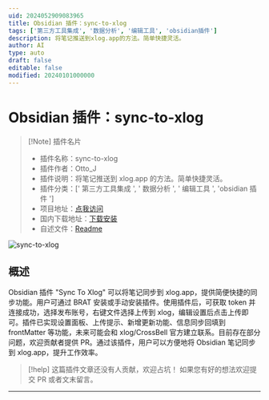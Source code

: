 ```yaml
---
uid: 2024052909083965
title: Obsidian 插件：sync-to-xlog
tags: ['第三方工具集成', '数据分析', '编辑工具', 'obsidian插件']
description: 将笔记推送到xlog.app的方法。简单快捷灵活。
author: AI
type: auto
draft: false
editable: false
modified: 20240101000000
---
```


# Obsidian 插件：sync-to-xlog

> [!Note] 插件名片
> - 插件名称：sync-to-xlog
> - 插件作者：Otto_J
> - 插件说明：将笔记推送到 xlog.app 的方法。简单快捷灵活。
> - 插件分类：[' 第三方工具集成 ', ' 数据分析 ', ' 编辑工具 ', 'obsidian 插件 ']
> - 项目地址：[点我访问](https://github.com/Otto-J/sync-to-xlog)
> - 国内下载地址：[下载安装](https://pkmer.cn/products/plugin/pluginMarket/?sync-to-xlog)
> - 自述文件：[Readme](https://ghproxy.net/https://raw.githubusercontent.com/Otto-J/sync-to-xlog/master/README.md)

![sync-to-xlog](https://cdn.pkmer.cn/covers/sync-to-xlog.png!pkmer)

## 概述

Obsidian 插件 "Sync To Xlog" 可以将笔记同步到 xlog.app，提供简便快捷的同步功能。用户可通过 BRAT 安装或手动安装插件。使用插件后，可获取 token 并连接成功，选择发布账号，右键文件选择上传到 xlog，编辑设置后点击上传即可。插件已实现设置面板、上传提示、新增更新功能、信息同步回填到 frontMatter 等功能，未来可能会和 xlog/CrossBell 官方建立联系。目前存在部分问题，欢迎贡献者提供 PR。通过该插件，用户可以方便地将 Obsidian 笔记同步到 xlog.app，提升工作效率。

> [!help]
> 这篇插件文章还没有人贡献，欢迎占坑！
> 如果您有好的想法欢迎提交 PR 或者文末留言。

---



